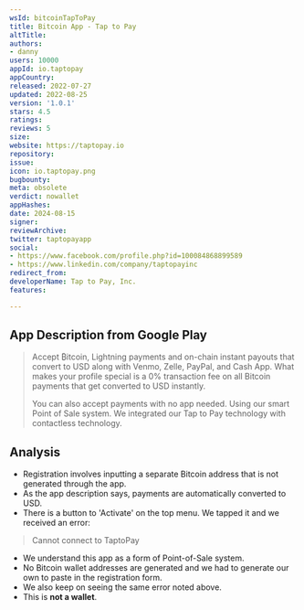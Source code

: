```yaml
---
wsId: bitcoinTapToPay
title: Bitcoin App - Tap to Pay
altTitle: 
authors:
- danny
users: 10000
appId: io.taptopay
appCountry: 
released: 2022-07-27
updated: 2022-08-25
version: '1.0.1'
stars: 4.5
ratings: 
reviews: 5
size: 
website: https://taptopay.io
repository: 
issue: 
icon: io.taptopay.png
bugbounty: 
meta: obsolete
verdict: nowallet
appHashes: 
date: 2024-08-15
signer: 
reviewArchive: 
twitter: taptopayapp
social:
- https://www.facebook.com/profile.php?id=100084868899589
- https://www.linkedin.com/company/taptopayinc
redirect_from: 
developerName: Tap to Pay, Inc.
features: 

---
```


## App Description from Google Play

> Accept ₿itcoin, Lightning payments and on-chain instant payouts that convert to USD along with Venmo, Zelle, PayPal, and Cash App. What makes your profile special is a 0% transaction fee on all Bitcoin payments that get converted to USD instantly.
>
> You can also accept payments with no app needed. Using our smart Point of Sale system. We integrated our Tap to Pay technology with contactless technology.

## Analysis

- Registration involves inputting a separate Bitcoin address that is not generated through the app.
- As the app description says, payments are automatically converted to USD.
- There is a button to 'Activate' on the top menu. We tapped it and we received an error:

> Cannot connect to TaptoPay

- We understand this app as a form of Point-of-Sale system.
- No Bitcoin wallet addresses are generated and we had to generate our own to paste in the registration form.
- We also keep on seeing the same error noted above.
- This is **not a wallet**.
